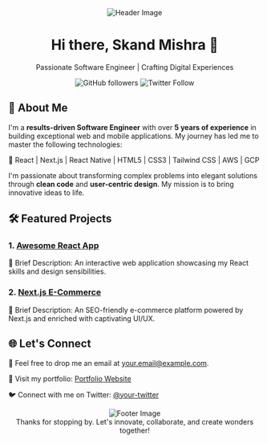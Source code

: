 <!-- Title Section -->
<div align="center">
  <img src="header.png" alt="Header Image">
  <h1>Hi there, Skand Mishra 👋</h1>
  <p>Passionate Software Engineer | Crafting Digital Experiences</p>
</div>

<!-- Badges -->
<p align="center">
  <img alt="GitHub followers" src="https://img.shields.io/github/followers/your-username?style=social">
  <img alt="Twitter Follow" src="https://img.shields.io/twitter/follow/your-twitter?style=social">
</p>

<!-- About Me Section -->
## 🚀 About Me

I'm a <strong>results-driven Software Engineer</strong> with over <strong>5 years of experience</strong> in building exceptional web and mobile applications. My journey has led me to master the following technologies:

🌟 React | Next.js | React Native | HTML5 | CSS3 | Tailwind CSS | AWS | GCP

I'm passionate about transforming complex problems into elegant solutions through <strong>clean code</strong> and <strong>user-centric design</strong>. My mission is to bring innovative ideas to life.

<!-- Projects Section -->
## 🛠️ Featured Projects

### 1. [Awesome React App](https://github.com/your-username/project1)

📌 Brief Description: An interactive web application showcasing my React skills and design sensibilities.

### 2. [Next.js E-Commerce](https://github.com/your-username/project2)

📌 Brief Description: An SEO-friendly e-commerce platform powered by Next.js and enriched with captivating UI/UX.

<!-- Connect Section -->
## 🌐 Let's Connect

📧 Feel free to drop me an email at [your.email@example.com](mailto:your.email@example.com).

🔗 Visit my portfolio: [Portfolio Website](https://your-username.github.io)

🐦 Connect with me on Twitter: [@your-twitter](https://twitter.com/your-twitter)

<!-- Footer -->
<p align="center">
  <img src="footer.png" alt="Footer Image">
  <br>
  Thanks for stopping by. Let's innovate, collaborate, and create wonders together!
</p>
